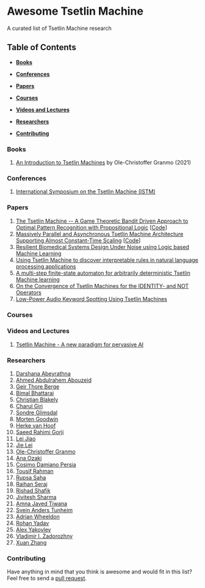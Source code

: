 # Awesome Tsetlin Machine
A curated list of Tsetlin Machine research

## Table of Contents

* **[Books](#Books)**

* **[Conferences](#Conferences)**

* **[Papers](#Papers)**  

* **[Courses](#Courses)**  

* **[Videos and Lectures](#Videos-and-lectures)**  

* **[Researchers](#Researchers)**  

* **[Contributing](#Contributing)** 

### Books
1. [An Introduction to Tsetlin Machines](https://tsetlinmachine.org/) by Ole-Christoffer Granmo (2021)

### Conferences
1. [International Symposium on the Tsetlin Machine (ISTM)](https://istm.no)

### Papers
1. [The Tsetlin Machine -- A Game Theoretic Bandit Driven Approach to Optimal Pattern Recognition with Propositional Logic](https://arxiv.org/abs/1804.01508) [[Code](https://github.com/cair/TsetlinMachine)]
2. [Massively Parallel and Asynchronous Tsetlin Machine Architecture Supporting Almost Constant-Time Scaling](https://proceedings.mlr.press/v139/abeyrathna21a.html) [[Code](https://github.com/cair/PyTsetlinMachineCUDA)]
3. [Resilient Biomedical Systems Design Under Noise using Logic based Machine Learning](https://www.frontiersin.org/articles/10.3389/fcteg.2021.778118)
4. [Using Tsetlin Machine to discover interpretable rules in natural language processing applications](https://onlinelibrary.wiley.com/doi/full/10.1111/exsy.12873)
5. [A multi-step finite-state automaton for arbitrarily deterministic Tsetlin Machine learning](https://onlinelibrary.wiley.com/doi/10.1111/exsy.12836)
6. [On the Convergence of Tsetlin Machines for the IDENTITY- and NOT Operators](https://ieeexplore.ieee.org/document/9445039)
7. [Low-Power Audio Keyword Spotting Using Tsetlin Machines](https://www.mdpi.com/2079-9268/11/2/18)

### Courses

### Videos and Lectures
1. [Tsetlin Machine - A new paradigm for pervasive AI](https://www.youtube.com/watch?v=TaspuovmSR8)

### Researchers
1. [Darshana Abeyrathna](https://cair.uia.no/people/darshana-abeyrathna/)
2. [Ahmed Abdulrahem Abouzeid](https://cair.uia.no/people/ahmed-abdulrahem-abouzeid/)
3. [Geir Thore Berge](https://cair.uia.no/people/geir-thore-berge/)
4. [Bimal Bhattarai](https://cair.uia.no/people/bimal-bhattarai/)
6. [Christian Blakely](https://cair.uia.no/people/christian-d-blakely/)
7. [Charul Giri](https://www.uia.no/kk/profil/charug18)
8. [Sondre Glimsdal](https://cair.uia.no/people/sondre-glimsdal)
9. [Morten Goodwin](https://cair.uia.no/people/morten-goodwin)
10. [Herke van Hoof](https://staff.fnwi.uva.nl/h.c.vanhoof/homepage/)
11. [Saeed Rahimi Gorji](https://cair.uia.no/people/saeed-rahimi-gorji/)
12. [Lei Jiao](https://cair.uia.no/people/lei-jiao/)
13. [Jie Lei](https://twitter.com/that_jielei)
14. [Ole-Christoffer Granmo](https://cair.uia.no/people/ole-christoffer-granmo/)
15. [Ana Ozaki](https://cair.uia.no/people/ana-ozaki/)
16. [Cosimo Damiano Persia](https://www.uib.no/en/persons/Cosimo.Damiano.Persia)
17. [Tousif Rahman](https://www.linkedin.com/in/sheikh-tousif-rahman-55b38413a/?originalSubdomain=uk)
18. [Rupsa Saha](https://cair.uia.no/people/rupsa-saha/)
19. [Raihan Seraj](https://mila.quebec/en/person/raihan-seraj/)
20. [Rishad Shafik](https://www.ncl.ac.uk/engineering/staff/profile/rishadshafik.html)
21. [Jivitesh Sharma](https://cair.uia.no/people/jivitesh-sharma)
22. [Amna Javed Tiwana](https://www.researchgate.net/profile/Amna-Tiwana)
23. [Svein Anders Tunheim](https://cair.uia.no/people/svein-anders-tunheim/)
24. [Adrian Wheeldon](https://www.linkedin.com/in/adrian-wheeldon/?originalSubdomain=uk)
25. [Rohan Yadav](https://cair.uia.no/people/rohan-kumar-yadav/)
26. [Alex Yakovlev](https://www.ncl.ac.uk/engineering/staff/profile/alexyakovlev.html)
27. [Vladimir I. Zadorozhny](https://sites.pitt.edu/~viz/)
28. [Xuan Zhang](https://cair.uia.no/people/xuan-zhang/)

### Contributing
Have anything in mind that you think is awesome and would fit in this list? Feel free to send a [pull request](https://github.com/cair/awesome-tsetlin-machine/pulls).

